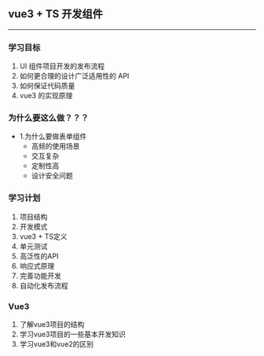 ## vue3 + TS 开发组件

---

### 学习目标

1. UI 组件项目开发的发布流程
2. 如何更合理的设计广泛适用性的 API
3. 如何保证代码质量
4. vue3 的实现原理

### 为什么要这么做？？？

- 1.为什么要做表单组件
  - 高频的使用场景
  - 交互复杂
  - 定制性高
  - 设计安全问题

### 学习计划
1. 项目结构
2. 开发模式
3. vue3 + TS定义
4. 单元测试
5. 高泛性的API
6. 响应式原理
7. 完善功能开发
8. 自动化发布流程

### Vue3
1. 了解vue3项目的结构
2. 学习vue3项目的一些基本开发知识
3. 学习vue3和vue2的区别

